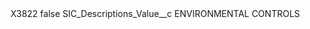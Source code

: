 <?xml version="1.0" encoding="UTF-8"?>
<CustomMetadata xmlns="http://soap.sforce.com/2006/04/metadata" xmlns:xsi="http://www.w3.org/2001/XMLSchema-instance" xmlns:xsd="http://www.w3.org/2001/XMLSchema">
    <label>X3822</label>
    <protected>false</protected>
    <values>
        <field>SIC_Descriptions_Value__c</field>
        <value xsi:type="xsd:string">ENVIRONMENTAL CONTROLS</value>
    </values>
</CustomMetadata>
